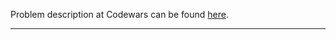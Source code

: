 Problem description at Codewars can be found
[here](https://www.codewars.com/kata/521cd52e790405a74800032c/train/python).

-------------


